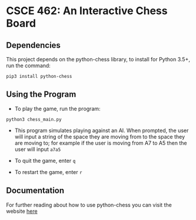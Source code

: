 # CSCE 462: An Interactive Chess Board

## Dependencies

This project depends on the python-chess library, to install for Python 3.5+, run the command:

`pip3 install python-chess`

## Using the Program

* To play the game, run the program:

`python3 chess_main.py`

* This program simulates playing against an AI. When prompted, the user will input a string of the space they are moving from to the space they are moving to; for example if the user is moving from A7 to A5 then the user will input `a7a5`

* To quit the game, enter `q`

* To restart the game, enter `r`

## Documentation

For further reading about how to use python-chess you can visit the website [here](https://python-chess.readthedocs.io/en/latest/)
